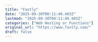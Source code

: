 ```yaml
---
title: "Fastly"
date: "2025-09-30T00:11:40.403Z"
lastmod: "2025-09-30T00:11:40.403Z"
categories: ["Web Hosting or Functions"]
original_url: "https://www.fastly.com/"
draft: false
---
```

